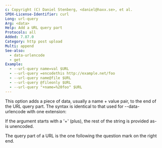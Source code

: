 ```yaml
---
c: Copyright (C) Daniel Stenberg, <daniel@haxx.se>, et al.
SPDX-License-Identifier: curl
Long: url-query
Arg: <data>
Help: Add a URL query part
Protocols: all
Added: 7.87.0
Category: http post upload
Multi: append
See-also:
  - data-urlencode
  - get
Example:
  - --url-query name=val $URL
  - --url-query =encodethis http://example.net/foo
  - --url-query name@file $URL
  - --url-query @fileonly $URL
  - --url-query "+name=%20foo" $URL
---
```


This option adds a piece of data, usually a name + value pair, to the end of
the URL query part. The syntax is identical to that used for --data-urlencode
with one extension:

If the argument starts with a '+' (plus), the rest of the string is provided
as-is unencoded.

The query part of a URL is the one following the question mark on the right
end.
